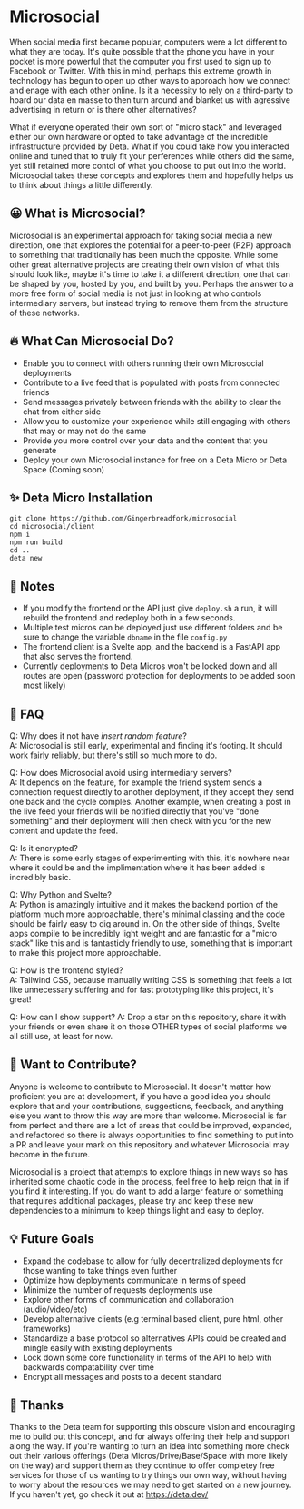 # Microsocial
When social media first became popular, computers were a lot different to what they are today. It's quite possible that the phone you have in your pocket is more powerful that the computer you first used to sign up to Facebook or Twitter. With this in mind, perhaps this extreme growth in technology has begun to open up other ways to approach how we connect and enage with each other online. Is it a necessity to rely on a third-party to hoard our data en masse to then turn around and blanket us with agressive advertising in return or is there other alternatives?

What if everyone operated their own sort of "micro stack" and leveraged either our own hardware or opted to take advantage of the incredible infrastructure provided by Deta. What if you could take how you interacted online and tuned that to truly fit your perferences while others did the same, yet still retained more contol of what you choose to put out into the world. Microsocial takes these concepts and explores them and hopefully helps us to think about things a little differently.

## 😀 What is Microsocial?
Microsocial is an experimental approach for taking social media a new direction, one that explores the potential for a peer-to-peer (P2P) approach to something that traditionally has been much the opposite. While some other great alternative projects are creating their own vision of what this should look like, maybe it's time to take it a different direction, one that can be shaped by you, hosted by you, and built by you. Perhaps the answer to a more free form of social media is not just in looking at who controls intermediary servers, but instead trying to remove them from the structure of these networks.

## 🔥 What Can Microsocial Do?
* Enable you to connect with others running their own Microsocial deployments
* Contribute to a live feed that is populated with posts from connected friends
* Send messages privately between friends with the ability to clear the chat from either side
* Allow you to customize your experience while still engaging with others that may or may not do the same
* Provide you more control over your data and the content that you generate
* Deploy your own Microsocial instance for free on a Deta Micro or Deta Space (Coming soon)

## ✨ Deta Micro Installation
```
git clone https://github.com/Gingerbreadfork/microsocial
cd microsocial/client
npm i
npm run build
cd ..
deta new
```

## 📝 Notes
* If you modify the frontend or the API just give ```deploy.sh``` a run, it will rebuild the frontend and redeploy both in a few seconds.
* Multiple test micros can be deployed just use different folders and be sure to change the variable ```dbname``` in the file ```config.py```
* The frontend client is a Svelte app, and the backend is a FastAPI app that also serves the frontend.
* Currently deployments to Deta Micros won't be locked down and all routes are open (password protection for deployments to be added soon most likely)

## 🤔 FAQ
Q: Why does it not have *insert random feature*?  
A: Microsocial is still early, experimental and finding it's footing. It should work fairly reliably, but there's still so much more to do.

Q: How does Microsocial avoid using intermediary servers?  
A: It depends on the feature, for example the friend system sends a connection request directly to another deployment, if they accept they send one back and the cycle comples. Another example, when creating a post in the live feed your friends will be notified directly that you've "done something" and their deployment will then check with you for the new content and update the feed.

Q: Is it encrypted?  
A: There is some early stages of experimenting with this, it's nowhere near where it could be and the implimentation where it has been added is incredibly basic.

Q: Why Python and Svelte?  
A: Python is amazingly intuitive and it makes the backend portion of the platform much more approachable, there's minimal classing and the code should be fairly easy to dig around in. On the other side of things, Svelte apps compile to be incredibly light weight and are fantastic for a "micro stack" like this and is fantasticly friendly to use, something that is important to make this project more approachable.

Q: How is the frontend styled?  
A: Tailwind CSS, because manually writing CSS is something that feels a lot like unnecessary suffering and for fast prototyping like this project, it's great!

Q: How can I show support?
A: Drop a star on this repository, share it with your friends or even share it on those OTHER types of social platforms we all still use, at least for now.

## 🤗 Want to Contribute?  
Anyone is welcome to contribute to Microsocial. It doesn't matter how proficient you are at development, if you have a good idea you should explore that and your contributions, suggestions, feedback, and anything else you want to throw this way are more than welcome. Microsocial is far from perfect and there are a lot of areas that could be improved, expanded, and refactored so there is always opportunities to find something to put into a PR and leave your mark on this repository and whatever Microsocial may become in the future.

Microsocial is a project that attempts to explore things in new ways so has inherited some chaotic code in the process, feel free to help reign that in if you find it interesting. If you do want to add a larger feature or something that requires additional packages, please try and keep these new dependencies to a minimum to keep things light and easy to deploy.

## 💡 Future Goals
* Expand the codebase to allow for fully decentralized deployments for those wanting to take things even further
* Optimize how deployments communicate in terms of speed
* Minimize the number of requests deployments use
* Explore other forms of communication and collaboration (audio/video/etc)
* Develop alternative clients (e.g terminal based client, pure html, other frameworks)
* Standardize a base protocol so alternatives APIs could be created and mingle easily with existing deployments
* Lock down some core functionality in terms of the API to help with backwards compatability over time
* Encrypt all messages and posts to a decent standard

## 🙏 Thanks
Thanks to the Deta team for supporting this obscure vision and encouraging me to build out this concept, and for always offering their help and support along the way. If you're wanting to turn an idea into something more check out their various offerings (Deta Micros/Drive/Base/Space with more likely on the way) and support them as they continue to offer completey free services for those of us wanting to try things our own way, without having to worry about the resources we may need to get started on a new journey. If you haven't yet, go check it out at https://deta.dev/
